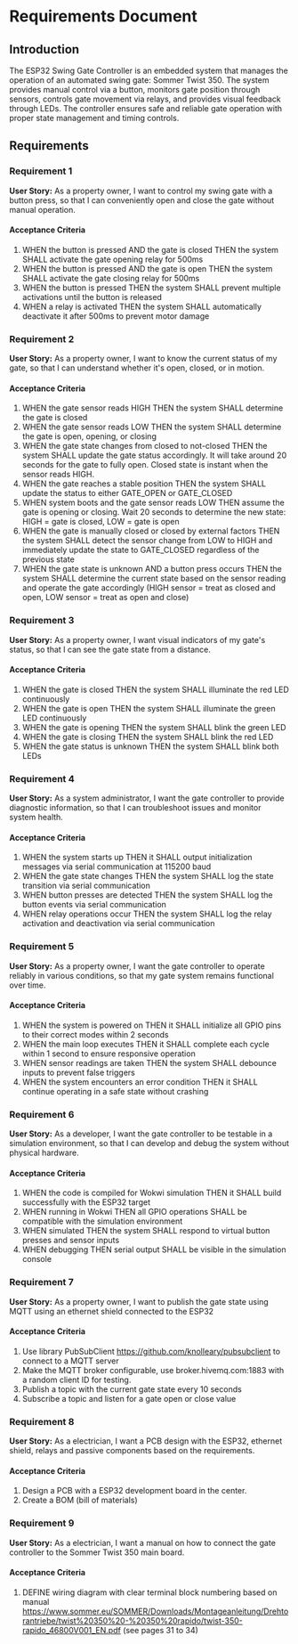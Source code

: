 # Requirements Document

## Introduction

The ESP32 Swing Gate Controller is an embedded system that manages the operation of an automated swing gate: Sommer Twist 350. The system provides manual control via a button, monitors gate position through sensors, controls gate movement via relays, and provides visual feedback through LEDs. The controller ensures safe and reliable gate operation with proper state management and timing controls.

## Requirements

### Requirement 1

**User Story:** As a property owner, I want to control my swing gate with a button press, so that I can conveniently open and close the gate without manual operation.

#### Acceptance Criteria

1. WHEN the button is pressed AND the gate is closed THEN the system SHALL activate the gate opening relay for 500ms
2. WHEN the button is pressed AND the gate is open THEN the system SHALL activate the gate closing relay for 500ms
3. WHEN the button is pressed THEN the system SHALL prevent multiple activations until the button is released
4. WHEN a relay is activated THEN the system SHALL automatically deactivate it after 500ms to prevent motor damage

### Requirement 2

**User Story:** As a property owner, I want to know the current status of my gate, so that I can understand whether it's open, closed, or in motion.

#### Acceptance Criteria

1. WHEN the gate sensor reads HIGH THEN the system SHALL determine the gate is closed
2. WHEN the gate sensor reads LOW THEN the system SHALL determine the gate is open, opening, or closing
3. WHEN the gate state changes from closed to not-closed THEN the system SHALL update the gate status accordingly. It will take around 20 seconds for the gate to fully open. Closed state is instant when the sensor reads HIGH.
4. WHEN the gate reaches a stable position THEN the system SHALL update the status to either GATE_OPEN or GATE_CLOSED
5. WHEN system boots and the gate sensor reads LOW THEN assume the gate is opening or closing. Wait 20 seconds to determine the new state: HIGH = gate is closed, LOW = gate is open
6. WHEN the gate is manually closed or closed by external factors THEN the system SHALL detect the sensor change from LOW to HIGH and immediately update the state to GATE_CLOSED regardless of the previous state
7. WHEN the gate state is unknown AND a button press occurs THEN the system SHALL determine the current state based on the sensor reading and operate the gate accordingly (HIGH sensor = treat as closed and open, LOW sensor = treat as open and close)

### Requirement 3

**User Story:** As a property owner, I want visual indicators of my gate's status, so that I can see the gate state from a distance.

#### Acceptance Criteria

1. WHEN the gate is closed THEN the system SHALL illuminate the red LED continuously
2. WHEN the gate is open THEN the system SHALL illuminate the green LED continuously
3. WHEN the gate is opening THEN the system SHALL blink the green LED
4. WHEN the gate is closing THEN the system SHALL blink the red LED
5. WHEN the gate status is unknown THEN the system SHALL blink both LEDs


### Requirement 4

**User Story:** As a system administrator, I want the gate controller to provide diagnostic information, so that I can troubleshoot issues and monitor system health.

#### Acceptance Criteria

1. WHEN the system starts up THEN it SHALL output initialization messages via serial communication at 115200 baud
2. WHEN the gate state changes THEN the system SHALL log the state transition via serial communication
3. WHEN button presses are detected THEN the system SHALL log the button events via serial communication
4. WHEN relay operations occur THEN the system SHALL log the relay activation and deactivation via serial communication

### Requirement 5

**User Story:** As a property owner, I want the gate controller to operate reliably in various conditions, so that my gate system remains functional over time.

#### Acceptance Criteria

1. WHEN the system is powered on THEN it SHALL initialize all GPIO pins to their correct modes within 2 seconds
2. WHEN the main loop executes THEN it SHALL complete each cycle within 1 second to ensure responsive operation
3. WHEN sensor readings are taken THEN the system SHALL debounce inputs to prevent false triggers
4. WHEN the system encounters an error condition THEN it SHALL continue operating in a safe state without crashing

### Requirement 6

**User Story:** As a developer, I want the gate controller to be testable in a simulation environment, so that I can develop and debug the system without physical hardware.

#### Acceptance Criteria

1. WHEN the code is compiled for Wokwi simulation THEN it SHALL build successfully with the ESP32 target
2. WHEN running in Wokwi THEN all GPIO operations SHALL be compatible with the simulation environment
3. WHEN simulated THEN the system SHALL respond to virtual button presses and sensor inputs
4. WHEN debugging THEN serial output SHALL be visible in the simulation console


### Requirement 7

**User Story:** As a property owner, I want to publish the gate state using MQTT using an ethernet shield connected to the ESP32

#### Acceptance Criteria

1. Use library PubSubClient https://github.com/knolleary/pubsubclient to connect to a MQTT server
2. Make the MQTT broker configurable, use broker.hivemq.com:1883 with a random client ID for testing.
2. Publish a topic with the current gate state every 10 seconds
3. Subscribe a topic and listen for a gate open or close value

### Requirement 8

**User Story:** As a electrician, I want a PCB design with the ESP32, ethernet shield, relays and passive components based on the requirements.

#### Acceptance Criteria

1. Design a PCB with a ESP32 development board in the center.
2. Create a BOM (bill of materials)


### Requirement 9

**User Story:** As a electrician, I want a manual on how to connect the gate controller to the Sommer Twist 350 main board.

#### Acceptance Criteria

1. DEFINE wiring diagram with clear terminal block numbering based on manual https://www.sommer.eu/SOMMER/Downloads/Montageanleitung/Drehtorantriebe/twist%20350%20-%20350%20rapido/twist-350-rapido_46800V001_EN.pdf (see pages 31 to 34)
